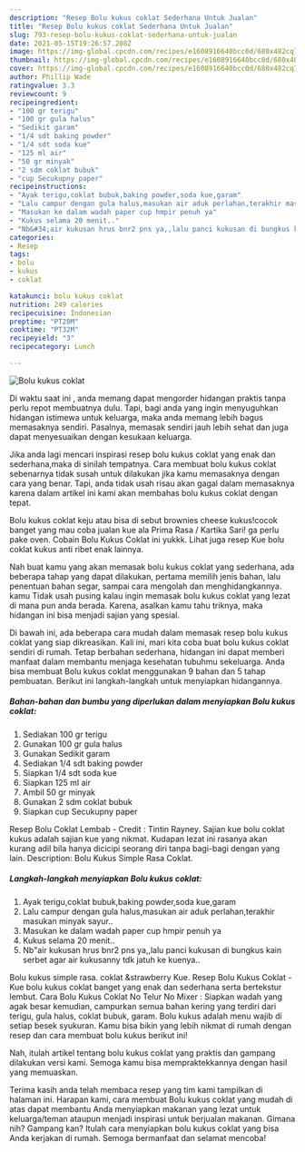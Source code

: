 ```yaml
---
description: "Resep Bolu kukus coklat Sederhana Untuk Jualan"
title: "Resep Bolu kukus coklat Sederhana Untuk Jualan"
slug: 793-resep-bolu-kukus-coklat-sederhana-untuk-jualan
date: 2021-05-15T19:26:57.208Z
image: https://img-global.cpcdn.com/recipes/e1608916640bcc0d/680x482cq70/bolu-kukus-coklat-foto-resep-utama.jpg
thumbnail: https://img-global.cpcdn.com/recipes/e1608916640bcc0d/680x482cq70/bolu-kukus-coklat-foto-resep-utama.jpg
cover: https://img-global.cpcdn.com/recipes/e1608916640bcc0d/680x482cq70/bolu-kukus-coklat-foto-resep-utama.jpg
author: Phillip Wade
ratingvalue: 3.3
reviewcount: 9
recipeingredient:
- "100 gr terigu"
- "100 gr gula halus"
- "Sedikit garam"
- "1/4 sdt baking powder"
- "1/4 sdt soda kue"
- "125 ml air"
- "50 gr minyak"
- "2 sdm coklat bubuk"
- "cup Secukupny paper"
recipeinstructions:
- "Ayak terigu,coklat bubuk,baking powder,soda kue,garam"
- "Lalu campur dengan gula halus,masukan air aduk perlahan,terakhir masukan minyak sayur.."
- "Masukan ke dalam wadah paper cup hmpir penuh ya"
- "Kukus selama 20 menit.."
- "Nb&#34;air kukusan hrus bnr2 pns ya,,lalu panci kukusan di bungkus kain serbet agar air kukusanny tdk jatuh ke kuenya.."
categories:
- Resep
tags:
- bolu
- kukus
- coklat

katakunci: bolu kukus coklat 
nutrition: 249 calories
recipecuisine: Indonesian
preptime: "PT20M"
cooktime: "PT32M"
recipeyield: "3"
recipecategory: Lunch

---
```



![Bolu kukus coklat](https://img-global.cpcdn.com/recipes/e1608916640bcc0d/680x482cq70/bolu-kukus-coklat-foto-resep-utama.jpg)

Di waktu  saat ini , anda memang dapat mengorder hidangan praktis tanpa perlu repot membuatnya dulu. Tapi, bagi anda yang ingin menyuguhkan hidangan istimewa untuk keluarga, maka anda memang lebih bagus memasaknya sendiri. Pasalnya, memasak sendiri jauh lebih sehat dan juga dapat menyesuaikan dengan kesukaan keluarga.

Jika anda lagi mencari inspirasi resep bolu kukus coklat yang enak dan sederhana,maka di sinilah tempatnya. Cara membuat bolu kukus coklat  sebenarnya tidak susah untuk dilakukan jika kamu memasaknya dengan cara yang benar. Tapi, anda tidak usah risau akan gagal dalam memasaknya 
karena dalam artikel ini kami akan membahas bolu kukus coklat dengan tepat.  

Bolu kukus coklat keju atau bisa di sebut brownies cheese kukus!cocok banget yang mau coba jualan kue ala Prima Rasa / Kartika Sari! ga perlu pake oven. Cobain Bolu Kukus Coklat ini yukkk. Lihat juga resep Kue bolu coklat kukus anti ribet enak lainnya.

Nah buat kamu yang akan memasak bolu kukus coklat yang sederhana, ada beberapa tahap yang dapat dilakukan, pertama memilih jenis bahan, lalu penentuan bahan segar, sampai cara mengolah dan menghidangkannya. kamu Tidak usah pusing kalau ingin memasak bolu kukus coklat yang lezat di mana pun anda berada. Karena, asalkan kamu  tahu triknya, maka hidangan ini bisa menjadi sajian yang spesial.

Di bawah ini, ada beberapa cara mudah dalam memasak resep bolu kukus coklat yang siap dikreasikan. Kali ini, mari kita coba buat bolu kukus coklat sendiri di rumah. Tetap berbahan sederhana, hidangan ini dapat memberi manfaat dalam membantu menjaga kesehatan tubuhmu sekeluarga. Anda bisa membuat Bolu kukus coklat menggunakan 9 bahan dan 5 tahap pembuatan. Berikut ini langkah-langkah untuk menyiapkan hidangannya.

<!--inarticleads1-->

##### Bahan-bahan dan bumbu yang diperlukan dalam menyiapkan Bolu kukus coklat:

1. Sediakan 100 gr terigu
1. Gunakan 100 gr gula halus
1. Gunakan Sedikit garam
1. Sediakan 1/4 sdt baking powder
1. Siapkan 1/4 sdt soda kue
1. Siapkan 125 ml air
1. Ambil 50 gr minyak
1. Gunakan 2 sdm coklat bubuk
1. Siapkan cup Secukupny paper


Resep Bolu Coklat Lembab - Credit : Tintin Rayney. Sajian kue bolu coklat kukus adalah sajian kue yang nikmat. Kudapan lezat ini rasanya akan kurang adil bila hanya dicicipi seorang diri tanpa bagi-bagi dengan yang lain. Description: Bolu Kukus Simple Rasa Coklat. 

<!--inarticleads2-->

##### Langkah-langkah menyiapkan Bolu kukus coklat:

1. Ayak terigu,coklat bubuk,baking powder,soda kue,garam
1. Lalu campur dengan gula halus,masukan air aduk perlahan,terakhir masukan minyak sayur..
1. Masukan ke dalam wadah paper cup hmpir penuh ya
1. Kukus selama 20 menit..
1. Nb&#34;air kukusan hrus bnr2 pns ya,,lalu panci kukusan di bungkus kain serbet agar air kukusanny tdk jatuh ke kuenya..


Bolu kukus simple rasa. coklat &amp;strawberry Kue. Resep Bolu Kukus Coklat - Kue bolu kukus coklat banget yang enak dan sederhana serta bertekstur lembut. Cara Bolu Kukus Coklat No Telur No Mixer : Siapkan wadah yang agak besar kemudian, campurkan semua bahan kering yang terdiri dari terigu, gula halus, coklat bubuk, garam. Bolu kukus adalah menu wajib di setiap besek syukuran. Kamu bisa bikin yang lebih nikmat di rumah dengan resep dan cara membuat bolu kukus berikut ini! 

Nah, itulah artikel tentang  bolu kukus coklat  yang praktis dan gampang dilakukan versi kami. Semoga kamu bisa mempraktekkannya dengan hasil yang memuaskan. 

Terima kasih anda telah membaca resep yang tim kami tampilkan di halaman ini. Harapan kami, cara membuat  Bolu kukus coklat yang mudah di atas dapat membantu Anda menyiapkan makanan yang lezat untuk keluarga/teman ataupun menjadi inspirasi untuk berjualan makanan. Gimana nih? Gampang kan? Itulah cara menyiapkan bolu kukus coklat yang bisa Anda kerjakan di rumah. Semoga bermanfaat dan selamat mencoba!

